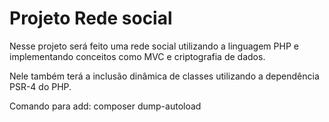 # Projeto Rede social

Nesse projeto será feito uma rede social utilizando a linguagem PHP e implementando conceitos como MVC e criptografia de dados.

Nele também terá a inclusão dinâmica de classes utilizando a dependência PSR-4 do PHP.

Comando para add: composer dump-autoload